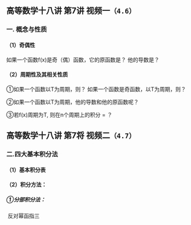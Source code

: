 ## 高等数学十八讲 第7讲 视频一`（4.6）`

### 一. 概念与性质

#### （1）奇偶性  

如果一个函数f(x)是奇（偶）函数，它的原函数是？ 他的导数是？

#### （2）周期性及其相关性质

①如果一个函数以T为周期，则？ 如果一个函数是奇函数，以T为周期，则？

②如果一个函数以T为周期，他的导数和他的原函数呢？

③若f(x)周期为T, 则在n个周期上的积分 = ？

## 高等数学十八讲 第7将 视频二`（4.7）`

### 二.四大基本积分法

#### （1）基本积分表

#### （2）积分方法：

##### 		①分部积分法：

​			反对幂函指三

